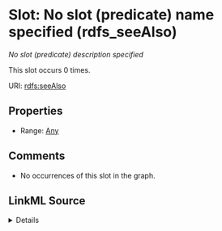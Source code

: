 

# Slot: No slot (predicate) name specified (rdfs_seeAlso)


_No slot (predicate) description specified_






This slot occurs 0 times.


URI: [rdfs:seeAlso](http://www.w3.org/2000/01/rdf-schema#seeAlso)



<!-- no inheritance hierarchy -->








## Properties

* Range: [Any](../classes/Any.md)





## Comments

* No occurrences of this slot in the graph.



## LinkML Source

<details>

```yaml
name: rdfs_seeAlso
annotations:
  count:
    tag: count
    value: 0
description: No slot (predicate) description specified
title: No slot (predicate) name specified
comments:
- No occurrences of this slot in the graph.
from_schema: hydrology-kg
rank: 1000
slot_uri: rdfs:seeAlso
alias: rdfs_seeAlso
range: Any

```
</details>
